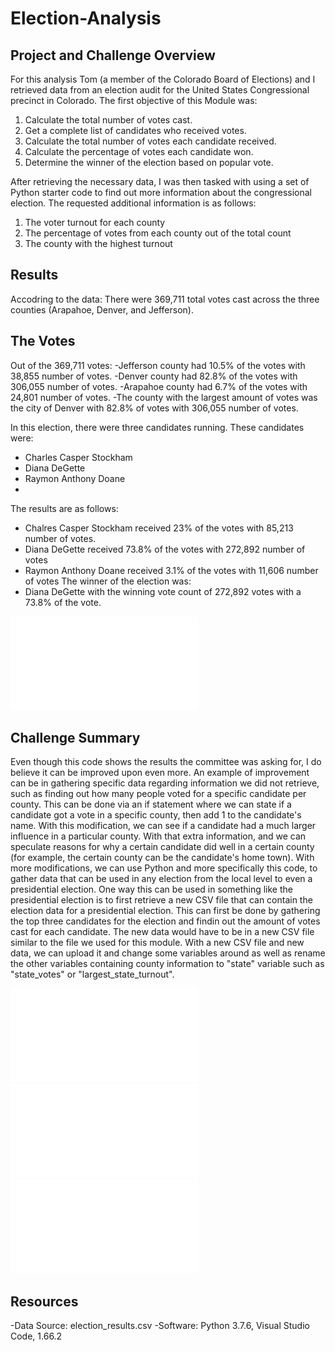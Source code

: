 # Election-Analysis

## Project and Challenge Overview
  For this analysis Tom (a member of the Colorado Board of Elections) and I retrieved data from an election audit for the United States Congressional precinct in Colorado. The first objective of this Module was:
1. Calculate the total number of votes cast.
2. Get a complete list of candidates who received votes.
3. Calculate the total number of votes each candidate received. 
4. Calculate the percentage of votes each candidate won.
5. Determine the winner of the election based on popular vote.

  After retrieving the necessary data, I was then tasked with using a set of Python starter code to find out more information about the congressional election. The requested additional information is as follows:
1. The voter turnout for each county
2. The percentage of votes from each county out of the total count
3. The county with the highest turnout 

## Results
Accodring to the data: 
There were 369,711 total votes cast across the three counties (Arapahoe, Denver, and Jefferson). 
##  The Votes
Out of the 369,711 votes: 
-Jefferson county had 10.5% of the votes with 38,855 number of votes.
-Denver county had  82.8% of the votes with 306,055 number of votes.
-Arapahoe county had 6.7% of the votes with 24,801 number of votes. 
-The county with the largest amount of votes was the city of Denver with 82.8% of votes with 306,055 number of votes.

In this election, there were three candidates running. These candidates were:
  - Charles Casper Stockham 
  - Diana DeGette
  - Raymon Anthony Doane
  - 
The results are as follows:
  - Chalres Casper Stockham received 23% of the votes with 85,213 number of votes.
  - Diana DeGette received 73.8% of the votes with 272,892 number of votes 
  - Raymon Anthony Doane received 3.1% of the votes with 11,606 number of votes
The winner of the election was:
  - Diana DeGette with the winning vote count of 272,892 votes  with a 73.8% of the vote.

![Election_Results](./Election-Analysis/Analysis/election_results.txt)
  

## Challenge Summary 
  Even though this code shows the results the committee was asking for, I do believe it can be improved upon even more. An example of improvement can be in gathering specific data regarding information we did not retrieve, such as finding out how many people voted for a specific candidate per county. This can be done via an if statement where we can state if a candidate got a vote in a specific county, then add 1 to the candidate's name. With this modification, we can see if a candidate had a much larger influence in a particular county. With that extra information, and we can speculate reasons for why a certain candidate did well in a certain county (for example, the certain county can be the candidate's home town).
  With more modifications, we can use Python and more specifically this code, to gather data that can be used in any election from the local level to even a presidential election. One way this can be used in something like the presidential election is to first retrieve a new CSV file that can contain the election data for a presidential election. This can first be done by gathering the top three candidates for the election and findin out the amount of votes cast for each candidate. The new data would have to be in a new CSV file similar to the file we used for this module.  With a new CSV file and new data, we can upload it and change some variables around as well as rename the other variables containing county information to "state" variable such as "state_votes" or "largest_state_turnout". 
  
![Code](./Election-Analysis/Analysis/Python_Code_(1).pdf)
![Code](./Election-Analysis/Analysis/Python_Code_(2).pdf)
![Code](./Election-Analysis/Analysis/Python_Code_(3).pdf)

## Resources 
-Data Source: election_results.csv
-Software: Python 3.7.6, Visual Studio Code, 1.66.2
